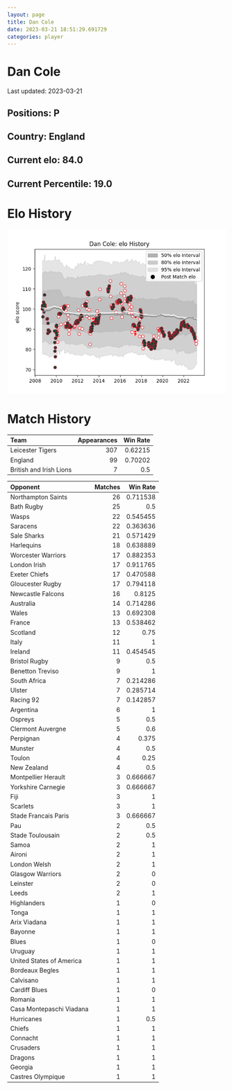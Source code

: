 ```yaml
---  
layout: page  
title: Dan Cole  
date: 2023-03-21 18:51:29.691729  
categories: player  
---
```

# Dan Cole


Last updated: 2023-03-21
## Positions: P

## Country: England

## Current elo: 84.0

## Current Percentile: 19.0

# Elo History


![elo history](history_DanCole.png)
# Match History


| Team                    |   Appearances |   Win Rate |
|:------------------------|--------------:|-----------:|
| Leicester Tigers        |           307 |    0.62215 |
| England                 |            99 |    0.70202 |
| British and Irish Lions |             7 |    0.5     |

| Opponent                 |   Matches |   Win Rate |
|:-------------------------|----------:|-----------:|
| Northampton Saints       |        26 |   0.711538 |
| Bath Rugby               |        25 |   0.5      |
| Wasps                    |        22 |   0.545455 |
| Saracens                 |        22 |   0.363636 |
| Sale Sharks              |        21 |   0.571429 |
| Harlequins               |        18 |   0.638889 |
| Worcester Warriors       |        17 |   0.882353 |
| London Irish             |        17 |   0.911765 |
| Exeter Chiefs            |        17 |   0.470588 |
| Gloucester Rugby         |        17 |   0.794118 |
| Newcastle Falcons        |        16 |   0.8125   |
| Australia                |        14 |   0.714286 |
| Wales                    |        13 |   0.692308 |
| France                   |        13 |   0.538462 |
| Scotland                 |        12 |   0.75     |
| Italy                    |        11 |   1        |
| Ireland                  |        11 |   0.454545 |
| Bristol Rugby            |         9 |   0.5      |
| Benetton Treviso         |         9 |   1        |
| South Africa             |         7 |   0.214286 |
| Ulster                   |         7 |   0.285714 |
| Racing 92                |         7 |   0.142857 |
| Argentina                |         6 |   1        |
| Ospreys                  |         5 |   0.5      |
| Clermont Auvergne        |         5 |   0.6      |
| Perpignan                |         4 |   0.375    |
| Munster                  |         4 |   0.5      |
| Toulon                   |         4 |   0.25     |
| New Zealand              |         4 |   0.5      |
| Montpellier Herault      |         3 |   0.666667 |
| Yorkshire Carnegie       |         3 |   0.666667 |
| Fiji                     |         3 |   1        |
| Scarlets                 |         3 |   1        |
| Stade Francais Paris     |         3 |   0.666667 |
| Pau                      |         2 |   0.5      |
| Stade Toulousain         |         2 |   0.5      |
| Samoa                    |         2 |   1        |
| Aironi                   |         2 |   1        |
| London Welsh             |         2 |   1        |
| Glasgow Warriors         |         2 |   0        |
| Leinster                 |         2 |   0        |
| Leeds                    |         2 |   1        |
| Highlanders              |         1 |   0        |
| Tonga                    |         1 |   1        |
| Arix Viadana             |         1 |   1        |
| Bayonne                  |         1 |   1        |
| Blues                    |         1 |   0        |
| Uruguay                  |         1 |   1        |
| United States of America |         1 |   1        |
| Bordeaux Begles          |         1 |   1        |
| Calvisano                |         1 |   1        |
| Cardiff Blues            |         1 |   0        |
| Romania                  |         1 |   1        |
| Casa Montepaschi Viadana |         1 |   1        |
| Hurricanes               |         1 |   0.5      |
| Chiefs                   |         1 |   1        |
| Connacht                 |         1 |   1        |
| Crusaders                |         1 |   1        |
| Dragons                  |         1 |   1        |
| Georgia                  |         1 |   1        |
| Castres Olympique        |         1 |   1        |